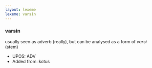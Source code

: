 ```yaml
---
layout: lexeme
lexeme: varsin
---
```


###  varsin

usually seen as adverb (really), but can be analysed as a form of *varsi* (stem)
* UPOS:  ADV
* Added from:  kotus

